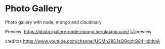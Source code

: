 # Photo Gallery
Photo gallery with node, mongo and cloudinary

Preview:
https://photo-gallery-node-mongo.herokuapp.com/
![preview](https://repository-images.githubusercontent.com/293176054/0a5bd480-efb9-11ea-8197-49144f4a2e85)

creditos https://www.youtube.com/channel/UCMn28O1sQGochG94HdlthbA
